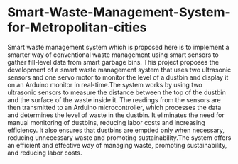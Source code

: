 # Smart-Waste-Management-System-for-Metropolitan-cities
Smart waste management system which is proposed here is to implement a smarter way of conventional waste management using smart sensors to gather fill-level data from smart garbage bins. This project proposes the development of a smart waste management system that uses two ultrasonic sensors and one servo motor to monitor the level of a dustbin and display it on an Arduino monitor in real-time.The system works by using two ultrasonic sensors to measure the distance between the top of the dustbin and the surface of the waste inside it. The readings from the sensors are then transmitted to an Arduino microcontroller, which processes the data and determines the level of waste in the dustbin. It eliminates the need for manual monitoring of dustbins, reducing labor costs and increasing efficiency. It also ensures that dustbins are emptied only when necessary, reducing unnecessary waste and promoting sustainability.The system offers an efficient and effective way of managing waste, promoting sustainability, and reducing labor costs.
